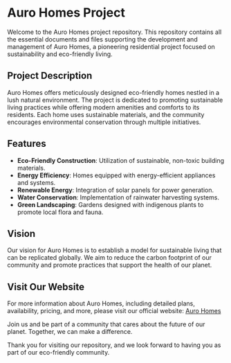 # Auro Homes Project

Welcome to the Auro Homes project repository. This repository contains all the essential documents and files supporting the development and management of Auro Homes, a pioneering residential project focused on sustainability and eco-friendly living.

## Project Description
Auro Homes offers meticulously designed eco-friendly homes nestled in a lush natural environment. The project is dedicated to promoting sustainable living practices while offering modern amenities and comforts to its residents. Each home uses sustainable materials, and the community encourages environmental conservation through multiple initiatives.

## Features
- **Eco-Friendly Construction**: Utilization of sustainable, non-toxic building materials.
- **Energy Efficiency**: Homes equipped with energy-efficient appliances and systems.
- **Renewable Energy**: Integration of solar panels for power generation.
- **Water Conservation**: Implementation of rainwater harvesting systems.
- **Green Landscaping**: Gardens designed with indigenous plants to promote local flora and fauna.

## Vision
Our vision for Auro Homes is to establish a model for sustainable living that can be replicated globally. We aim to reduce the carbon footprint of our community and promote practices that support the health of our planet.

## Visit Our Website
For more information about Auro Homes, including detailed plans, availability, pricing, and more, please visit our official website: [Auro Homes](https://aurohomes.in/)

Join us and be part of a community that cares about the future of our planet. Together, we can make a difference.

Thank you for visiting our repository, and we look forward to having you as part of our eco-friendly community.